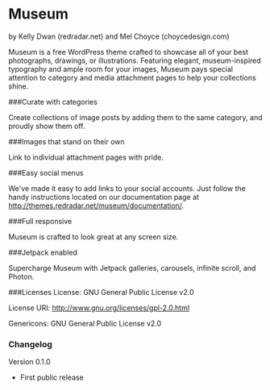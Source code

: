 Museum
===
by Kelly Dwan (redradar.net) and Mel Choyce (choycedesign.com)

Museum is a free WordPress theme crafted to showcase all of your best photographs, drawings, or illustrations. Featuring elegant, museum-inspired typography and ample room for your images, Museum pays special attention to category and media attachment pages to help your collections shine.

###Curate with categories

Create collections of image posts by adding them to the same category, and proudly show them off.

###Images that stand on their own

Link to individual attachment pages with pride.

###Easy social menus

We've made it easy to add links to your social accounts. Just follow the handy instructions located on our documentation page at http://themes.redradar.net/museum/documentation/.

###Full responsive

Museum is crafted to look great at any screen size.

###Jetpack enabled

Supercharge Museum with Jetpack galleries, carousels, infinite scroll, and Photon.


###Licenses
License: GNU General Public License v2.0

License URI: http://www.gnu.org/licenses/gpl-2.0.html

Genericons: GNU General Public License v2.0

### Changelog

Version 0.1.0
* First public release
